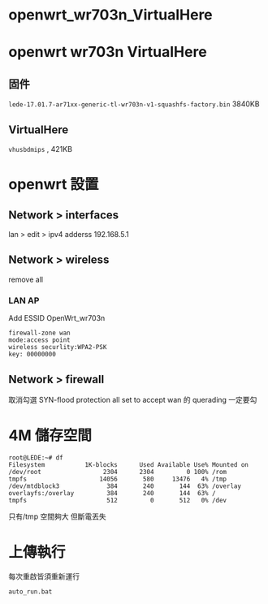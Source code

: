 # openwrt_wr703n_VirtualHere

# openwrt wr703n VirtualHere
## 固件
`lede-17.01.7-ar71xx-generic-tl-wr703n-v1-squashfs-factory.bin` 3840KB
## VirtualHere
`vhusbdmips` , 421KB
# openwrt 設置




## Network > interfaces 
lan > edit >
ipv4 adderss 192.168.5.1

## Network > wireless
remove all
### LAN AP
Add ESSID OpenWrt_wr703n
```
firewall-zone wan
mode:access point
wireless securlity:WPA2-PSK
key: 00000000

``` 

## Network > firewall
取消勾選 SYN-flood protection
all set to accept
wan 的 querading 一定要勾


# 4M 儲存空間
```
root@LEDE:~# df
Filesystem           1K-blocks      Used Available Use% Mounted on
/dev/root                 2304      2304         0 100% /rom
tmpfs                    14056       580     13476   4% /tmp
/dev/mtdblock3             384       240       144  63% /overlay
overlayfs:/overlay         384       240       144  63% /
tmpfs                      512         0       512   0% /dev
```
只有/tmp 空間夠大 但斷電丟失

# 上傳執行
每次重啟皆須重新運行
```
auto_run.bat
```